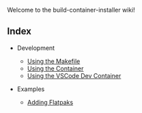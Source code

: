 Welcome to the build-container-installer wiki!

## Index

- Development
  - [Using the Makefile](Development_Makefile)
  - [Using the Container](Development_Container)
  - [Using the VSCode Dev Container](Development_VSCode)

- Examples
  - [Adding Flatpaks](Examples_Adding-Flatpak)
